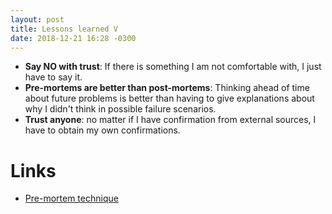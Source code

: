 ```yaml
---
layout: post
title: Lessons learned V
date: 2018-12-21 16:28 -0300
---
```


- **Say NO with trust**: If there is something I am not comfortable with, I
  just have to say it.
- **Pre-mortems are better than post-mortems**: Thinking ahead of time about
  future problems is better than having to give explanations about why I didn't
  think in possible failure scenarios.
- **Trust anyone**: no matter if I have confirmation from external sources, I
  have to obtain my own confirmations.

# Links

* [Pre-mortem technique](https://www.riskology.co/pre-mortem-technique/)
